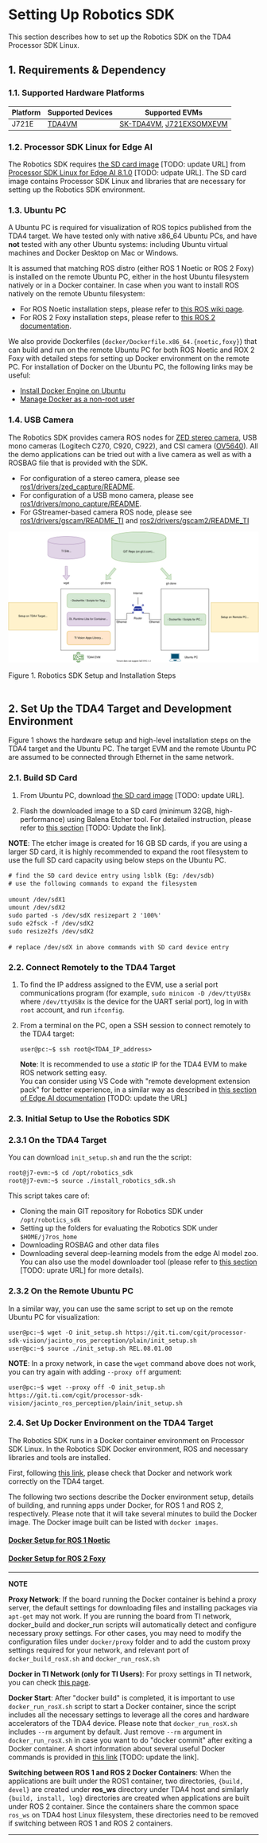 
Setting Up Robotics SDK
=======================

This section describes how to set up the Robotics SDK on the TDA4 Processor SDK Linux.

## 1. Requirements & Dependency

### 1.1. Supported Hardware Platforms

 Platform | Supported Devices                           | Supported EVMs
----------|---------------------------------------------|-----------------------------------------------
 J721E    | [TDA4VM](https://www.ti.com/product/TDA4VM) | [SK-TDA4VM](https://www.ti.com/tool/SK-TDA4VM), [J721EXSOMXEVM](https://www.ti.com/tool/J721EXSOMXEVM)

### 1.2. Processor SDK Linux for Edge AI
The Robotics SDK requires [the SD card image](http://udc0393891.dhcp.ti.com/webgen/publish/nightly/PROCESSOR_SDK_LINUX_SK_TDA4VM/08_01_00_37/exports/ti-processor-sdk-linux-sk-tda4vm-etcher-image.zip) [TODO: update URL] from [Processor SDK Linux for Edge AI 8.1.0](http://udc0393891.dhcp.ti.com/webgen/publish/nightly/PROCESSOR_SDK_LINUX_SK_TDA4VM/08_01_00_37/) [TODO: udpate URL]. The SD card image contains Processor SDK Linux and libraries that are necessary for setting up the Robotics SDK environment.

### 1.3. Ubuntu PC
A Ubuntu PC is required for visualization of ROS topics published from the TDA4 target. We have tested only with native x86_64 Ubuntu PCs, and have **not** tested with any other Ubuntu systems: including Ubuntu virtual machines and Docker Desktop on Mac or Windows.

It is assumed that matching ROS distro (either ROS 1 Noetic or ROS 2 Foxy) is installed on the remote Ubuntu PC, either in the host Ubuntu filesystem natively or in a Docker container. In case when you want to install ROS natively on the remote Ubuntu filesystem:
* For ROS Noetic installation steps, please refer to [this ROS wiki page](http://wiki.ros.org/noetic/Installation/Ubuntu).
* For ROS 2 Foxy installation steps, please refer to [this ROS 2 documentation](https://docs.ros.org/en/foxy/Installation.html).

We also provide Dockerfiles (`docker/Dockerfile.x86_64.{noetic,foxy}`) that can build and run on the remote Ubuntu PC for both ROS Noetic and ROX 2 Foxy with detailed steps for setting up Docker environment on the remote PC. For installation of Docker on the Ubuntu PC, the following links may be useful:
* [Install Docker Engine on Ubuntu](https://docs.docker.com/engine/install/ubuntu/)
* [Manage Docker as a non-root user](https://docs.docker.com/engine/install/linux-postinstall/#manage-docker-as-a-non-root-user)

### 1.4. USB Camera
The Robotics SDK provides camera ROS nodes for [ZED stereo camera](https://www.stereolabs.com/zed/), USB mono cameras (Logitech C270, C920, C922), and CSI camera ([OV5640](https://www.leopardimaging.com/product/cmos-sensor-modules/mipi-camera-modules/li-am65x-csi2)). All the demo applications can be tried out with a live camera as well as with a ROSBAG file that is provided with the SDK.

* For configuration of a stereo camera, please see [ros1/drivers/zed_capture/README](../ros1/drivers/zed_capture/README.md).
* For configuration of a USB mono camera, please see [ros1/drivers/mono_capture/README](../ros1/drivers/mono_capture/README.md).
* For GStreamer-based camera ROS node, please see [ros1/drivers/gscam/README_TI](../ros1/drivers/gscam/README_TI.md) and [ros2/drivers/gscam2/README_TI](../ros2/drivers/gscam2/README_TI.md)

![](docs/tiovx_ros_setup.svg)
<figcaption>Figure 1. Robotics SDK Setup and Installation Steps</figcaption>
<br />

<!-- ================================================================================= -->
## 2. Set Up the TDA4 Target and Development Environment
Figure 1 shows the hardware setup and high-level installation steps on the TDA4 target and the Ubuntu PC. The target EVM and the remote Ubuntu PC are assumed to be connected through Ethernet in the same network.

### 2.1. Build SD Card

1. From Ubuntu PC, download [the SD card image](http://udc0393891.dhcp.ti.com/webgen/publish/nightly/PROCESSOR_SDK_LINUX_SK_TDA4VM/08_01_00_37/exports/ti-processor-sdk-linux-sk-tda4vm-etcher-image.zip) [TODO: update URL].

2. Flash the downloaded image to a SD card (minimum 32GB, high-performance) using Balena Etcher tool. For detailed instruction, please refer to [this section](http://software-dl.ti.com/jacinto7/esd/processor-sdk-linux-sk-tda4vm/08_00_01_10/exports/docs/getting_started.html#software-setup) [TODO: Update the link].

**NOTE**: The etcher image is created for 16 GB SD cards, if you are using a larger SD card, it is highly recommended to expand the root filesystem to use the full SD card capacity using below steps on the Ubuntu PC.

```
# find the SD card device entry using lsblk (Eg: /dev/sdb)
# use the following commands to expand the filesystem

umount /dev/sdX1
umount /dev/sdX2
sudo parted -s /dev/sdX resizepart 2 '100%'
sudo e2fsck -f /dev/sdX2
sudo resize2fs /dev/sdX2

# replace /dev/sdX in above commands with SD card device entry
```

### 2.2. Connect Remotely to the TDA4 Target

1. To find the IP address assigned to the EVM, use a serial port communications program (for example, `sudo minicom -D /dev/ttyUSBx` where `/dev/ttyUSBx` is the device for the UART serial port), log in with `root` account, and run `ifconfig`.

2. From a terminal on the PC, open a SSH session to connect remotely to the TDA4 target:
    ```
    user@pc:~$ ssh root@<TDA4_IP_address>
    ```
    **Note**: It is recommended to use a *static* IP for the TDA4 EVM to make ROS network setting easy.<br />
    You can consider using VS Code with "remote development extension pack" for better experience, in a similar way as described in [this section of Edge AI documentation](http://software-dl.ti.com/jacinto7/esd/processor-sdk-linux-sk-tda4vm/08_00_01_10/exports/docs/getting_started.html#connect-remotely) [TODO: update the URL]

### 2.3. Initial Setup to Use the Robotics SDK
### 2.3.1 On the TDA4 Target
You can download `init_setup.sh` and run the the script:
```
root@j7-evm:~$ cd /opt/robotics_sdk
root@j7-evm:~$ source ./install_robotics_sdk.sh
```
This script takes care of:
* Cloning the main GIT repository for Robotics SDK under `/opt/robotics_sdk`
* Setting up the folders for evaluating the Robotics SDK under `$HOME/j7ros_home`
* Downloading ROSBAG and other data files
* Downloading several deep-learning models from the edge AI model zoo. You can also use the model downloader tool (please refer to [this section](http://software-dl.ti.com/jacinto7/esd/processor-sdk-linux-sk-tda4vm/08_00_01_10/exports/docs/inference_models.html) [TODO: uprate URL] for more details).

### 2.3.2 On the Remote Ubuntu PC
In a similar way, you can use the same script to set up on the remote Ubuntu PC for visualization:
```
user@pc:~$ wget -O init_setup.sh https://git.ti.com/cgit/processor-sdk-vision/jacinto_ros_perception/plain/init_setup.sh
user@pc:~$ source ./init_setup.sh REL.08.01.00
```

**NOTE**: In a proxy network, in case the `wget` command above does not work, you can try again with adding `--proxy off` argument:
```
user@pc:~$ wget --proxy off -O init_setup.sh https://git.ti.com/cgit/processor-sdk-vision/jacinto_ros_perception/plain/init_setup.sh
```

### 2.4. Set Up Docker Environment on the TDA4 Target

The Robotics SDK runs in a Docker container environment on Processor SDK Linux. In the Robotics SDK Docker environment, ROS and necessary libraries and tools are installed.

First, following [this link](https://docs.docker.com/get-started/#test-docker-installation), please check that Docker and network work correctly on the TDA4 target.

The following two sections describe the Docker environment setup, details of building, and running apps under Docker, for ROS 1 and ROS 2, respectively. Please note that it will take several minutes to build the Docker image. The Docker image built can be listed with `docker images`.

#### [Docker Setup for ROS 1 Noetic](./setting_docker_ros1.md)

#### [Docker Setup for ROS 2 Foxy](./setting_docker_ros2.md)

---
**NOTE**

**Proxy Network**: If the board running the Docker container is behind a proxy server, the default settings for downloading files and installing packages via `apt-get` may not work. If you are running the board from TI network, docker_build and docker_run scripts will automatically detect and configure necessary proxy settings. For other cases, you may need to modify the configuration files under `docker/proxy` folder and to add the custom proxy settings required for your network, and relevant port of `docker_build_rosX.sh` and `docker_run_rosX.sh`

**Docker in TI Network (only for TI Users)**: For proxy settings in TI network, you can check [this page](https://confluence.itg.ti.com/display/J7TDA4xSW/Docker+on+PC+in+TI+Proxy+Network).

**Docker Start**: After "docker build" is completed, it is important to use `docker_run_rosX.sh` script to start a Docker container, since the script includes all the necessary settings to leverage all the cores and hardware accelerators of the TDA4 device. Please note that `docker_run_rosX.sh` includes `--rm` argument by default. Just remove `--rm` argument in `docker_run_rosX.sh` in case you want to do "docker commit" after exiting a Docker container. A short information about several useful Docker commands is provided in [this link](http://software-dl.ti.com/jacinto7/esd/processor-sdk-linux-sk-tda4vm/08_00_01_10/exports/docs/docker_environment.html#additional-docker-commands) [TODO: update the link].

**Switching between ROS 1 and ROS 2 Docker Containers**: When the applications are built under the ROS1 container, two directories, `{build, devel}` are created under **ros_ws** directory under TDA4 host and similarly `{build, install, log}` directories are created when applications are built under ROS 2 container. Since the containers share the common space `ros_ws` on TDA4 host Linux filesystem, these directories need to be removed if switching between ROS 1 and ROS 2 containers.

---
